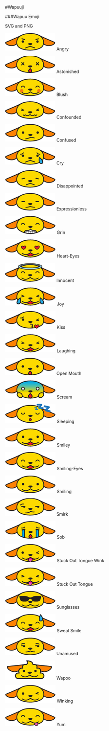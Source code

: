 #Wapuuji

###Wapuu Emoji

SVG and PNG 


![Angry](png/wapuuji_angry.png)
Angry

![Astonished](png/wapuuji_astonished.png)
Astonished


![Blush](png/wapuuji_blush.png)
Blush


![Confounded](png/wapuuji_confounded.png)
Confounded


![Confused](png/wapuuji_confused.png)
Confused


![Cry](png/wapuuji_cry.png)
Cry


![Disappointed](png/wapuuji_disappointed.png)
Disappointed


![Expressionless](png/wapuuji_expressionless.png)
Expressionless


![Grin](png/wapuuji_grin.png)
Grin


![Heart-Eyes](png/wapuuji_heart-eyes.png)
Heart-Eyes


![Innocent](png/wapuuji_innocent.png)
Innocent


![Joy](png/wapuuji_joy.png)
Joy


![Kiss](png/wapuuji_kiss.png)
Kiss


![Laugning](png/wapuuji_laughing.png)
Laughing


![Open Mouth](png/wapuuji_open-mouth.png)
Open Mouth


![Scream](png/wapuuji_scream.png)
Scream


![Sleeping](png/wapuuji_sleeping.png)
Sleeping


![Smiley](png/wapuuji_smiley.png)
Smiley


![Smiling-Eyes](png/wapuuji_smiling-eyes.png)
Smiling-Eyes


![Smiling](png/wapuuji_smiling.png)
Smiling


![Smirk](png/wapuuji_smirk.png)
Smirk


![Sob](png/wapuuji_sob.png)
Sob


![Stuck Out Tongue Wink](png/wapuuji_stuck-out-tongue-wink.png)
Stuck Out Tongue Wink


![Stuck Out Tongue](png/wapuuji_stuck-out-tongue.png)
Stuck Out Tongue


![Sunglasses](png/wapuuji_sunglasses.png)
Sunglasses


![Sweat Smile](png/wapuuji_sweat-smile.png)
Sweat Smile


![Unamused](png/wapuuji_unamused.png)
Unamused


![Wapoo](png/wapuuji_wapoo.png)
Wapoo


![Winking](png/wapuuji_winking.png)
Winking


![Yum](png/wapuuji_yum.png)
Yum